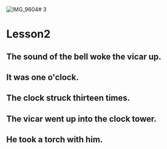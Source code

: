 ![IMG_9604](https://github.com/HeJiaMu/hiamu.NCE.sw/assets/118696799/af139230-8fae-4a79-84a2-b8a68d1b8cf8)# 3
# Lesson2
## The sound of the bell woke the vicar up.
## It was one o'clock.
## The clock struck thirteen times.
## The vicar went up into the clock tower.
## He took a torch with him.
## 
